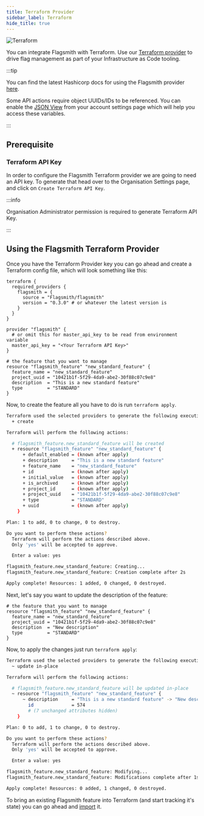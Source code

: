 ```yaml
---
title: Terraform Provider
sidebar_label: Terraform
hide_title: true
---
```


![Terraform](/img/integrations/terraform/terraform-logo.svg)

You can integrate Flagsmith with Terraform. Use our
[Terraform provider](https://registry.terraform.io/providers/Flagsmith/flagsmith) to drive flag management as part of
your Infrastructure as Code tooling.

:::tip

You can find the latest Hashicorp docs for using the Flagsmith provider
[here](https://registry.terraform.io/providers/Flagsmith/flagsmith/latest/docs).

Some API actions require object UUIDs/IDs to be referenced. You can enable the [JSON View](../clients/rest.md#json-view)
from your account settings page which will help you access these variables.

:::

## Prerequisite

### Terraform API Key

In order to configure the Flagsmith Terraform provider we are going to need an API key. To generate that head over to
the Organisation Settings page, and click on `Create Terraform API Key`.

:::info

Organisation Administrator permission is required to generate Terraform API Key.

:::

## Using the Flagsmith Terraform Provider

Once you have the Terraform Provider key you can go ahead and create a Terraform config file, which will look something
like this:

```hcl
terraform {
  required_providers {
    flagsmith = {
      source = "Flagsmith/flagsmith"
      version = "0.3.0" # or whatever the latest version is
    }
  }
}

provider "flagsmith" {
  # or omit this for master_api_key to be read from environment variable
  master_api_key = "<Your Terraform API Key>"
}

# the feature that you want to manage
resource "flagsmith_feature" "new_standard_feature" {
  feature_name = "new_standard_feature"
  project_uuid = "10421b1f-5f29-4da9-abe2-30f88c07c9e8"
  description  = "This is a new standard feature"
  type         = "STANDARD"
}

```

Now, to create the feature all you have to do is run `terraform apply`.

```bash
Terraform used the selected providers to generate the following execution plan. Resource actions are indicated with the following symbols:
  + create

Terraform will perform the following actions:

  # flagsmith_feature.new_standard_feature will be created
  + resource "flagsmith_feature" "new_standard_feature" {
      + default_enabled = (known after apply)
      + description     = "This is a new standard feature"
      + feature_name    = "new_standard_feature"
      + id              = (known after apply)
      + initial_value   = (known after apply)
      + is_archived     = (known after apply)
      + project_id      = (known after apply)
      + project_uuid    = "10421b1f-5f29-4da9-abe2-30f88c07c9e8"
      + type            = "STANDARD"
      + uuid            = (known after apply)
    }

Plan: 1 to add, 0 to change, 0 to destroy.

Do you want to perform these actions?
  Terraform will perform the actions described above.
  Only 'yes' will be accepted to approve.

  Enter a value: yes

flagsmith_feature.new_standard_feature: Creating...
flagsmith_feature.new_standard_feature: Creation complete after 2s

Apply complete! Resources: 1 added, 0 changed, 0 destroyed.
```

Next, let's say you want to update the description of the feature:

```hcl
# the feature that you want to manage
resource "flagsmith_feature" "new_standard_feature" {
  feature_name = "new_standard_feature"
  project_uuid = "10421b1f-5f29-4da9-abe2-30f88c07c9e8"
  description  = "New description"
  type         = "STANDARD"
}
```

Now, to apply the changes just run `terraform apply`:

```bash
Terraform used the selected providers to generate the following execution plan. Resource actions are indicated with the following symbols:
  ~ update in-place

Terraform will perform the following actions:

  # flagsmith_feature.new_standard_feature will be updated in-place
  ~ resource "flagsmith_feature" "new_standard_feature" {
      ~ description     = "This is a new standard feature" -> "New description"
        id              = 574
        # (7 unchanged attributes hidden)
    }

Plan: 0 to add, 1 to change, 0 to destroy.

Do you want to perform these actions?
  Terraform will perform the actions described above.
  Only 'yes' will be accepted to approve.

  Enter a value: yes

flagsmith_feature.new_standard_feature: Modifying...
flagsmith_feature.new_standard_feature: Modifications complete after 1s

Apply complete! Resources: 0 added, 1 changed, 0 destroyed.
```

To bring an existing Flagsmith feature into Terraform (and start tracking it's state) you can go ahead and
[import](https://registry.terraform.io/providers/Flagsmith/flagsmith/latest/docs/resources/feature#import) it.
